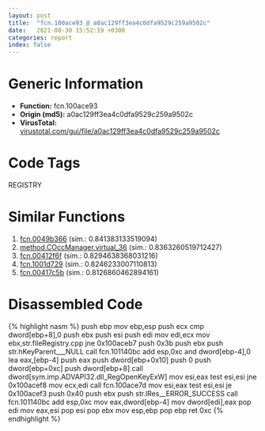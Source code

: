 ```yaml
---
layout: post
title:  "fcn.100ace93 @ a0ac129ff3ea4c0dfa9529c259a9502c"
date:   2021-08-30 15:52:19 +0300
categories: report
index: false
---
```


# Generic Information
- **Function:** fcn.100ace93
- **Origin (md5):** a0ac129ff3ea4c0dfa9529c259a9502c
- **VirusTotal:** [virustotal.com/gui/file/a0ac129ff3ea4c0dfa9529c259a9502c][virustotal_ref]

# Code Tags
<span class="tag" id="REGISTRY">REGISTRY</span>


# Similar Functions

1. [fcn.0049b366][similar_1_ref] (sim.: 0.841383133519094)
2. [method.COccManager.virtual\_36][similar_2_ref] (sim.: 0.8363260519712427)
3. [fcn.00412f6f][similar_3_ref] (sim.: 0.8294638368031216)
4. [fcn.1001d729][similar_4_ref] (sim.: 0.8246233007110813)
5. [fcn.00417c5b][similar_5_ref] (sim.: 0.8126860462894161)


# Disassembled Code

{% highlight nasm %}
push ebp
mov ebp,esp
push ecx
cmp dword[ebp+8],0
push ebx
push esi
push edi
mov edi,ecx
mov ebx,str.fileRegistry.cpp
jne 0x100aceb7
push 0x3b
push ebx
push str.hKeyParent___NULL
call fcn.101140bc
add esp,0xc
and dword[ebp-4],0
lea eax,[ebp-4]
push eax
push dword[ebp+0x10]
push 0
push dword[ebp+0xc]
push dword[ebp+8]
call dword[sym.imp.ADVAPI32.dll_RegOpenKeyExW]
mov esi,eax
test esi,esi
jne 0x100acef8
mov ecx,edi
call fcn.100ace7d
mov esi,eax
test esi,esi
je 0x100acef3
push 0x40
push ebx
push str.lRes__ERROR_SUCCESS
call fcn.101140bc
add esp,0xc
mov eax,dword[ebp-4]
mov dword[edi],eax
pop edi
mov eax,esi
pop esi
pop ebx
mov esp,ebp
pop ebp
ret 0xc
{% endhighlight %}


[similar_1_ref]: /report/fcn.0049b366@b3771987fba16f4fba07d1109ec72c76
[similar_2_ref]: /report/method.COccManager.virtual_36@9c2b894b84f59672d8be2e984066f76f
[similar_3_ref]: /report/fcn.00412f6f@7b00dd8f2abf54a73bfb09681334ff78
[similar_4_ref]: /report/fcn.1001d729@481b545f5c18f2fce1caac67ddc419e8
[similar_5_ref]: /report/fcn.00417c5b@ba5ec83721de3ca10b3c9583f3b2c6a1
[virustotal_ref]: https://www.virustotal.com/gui/file/a0ac129ff3ea4c0dfa9529c259a9502c